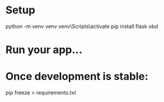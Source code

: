 # Setup
python -m venv venv
venv\Scripts\activate
pip install flask obd
# Run your app...

# Once development is stable:
pip freeze > requirements.txt
